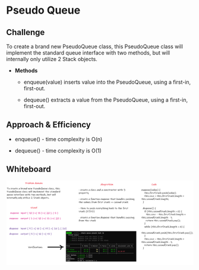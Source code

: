 # Pseudo Queue
>
## Challenge

To create a brand new PseudoQueue class, this PseudoQueue class will implement the standard queue interface with two methods, but will internally only utilize 2 Stack objects.

* **Methods**

  * enqueue(value) inserts value into the PseudoQueue, using a first-in, first-out.

  * dequeue() extracts a value from the PseudoQueue, using a first-in, first-out.

## Approach & Efficiency

* enqueue() - time complexity is O(n)

* dequeue() - time complexity is O(1)

## Whiteboard

![code11](code11.png)
